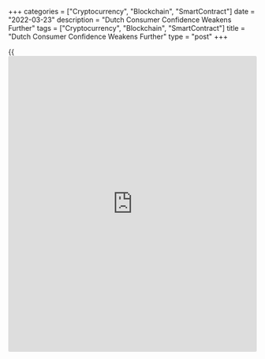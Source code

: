 +++
categories = ["Cryptocurrency", "Blockchain", "SmartContract"]
date = "2022-03-23"
description = "Dutch Consumer Confidence Weakens Further"
tags = ["Cryptocurrency", "Blockchain", "SmartContract"]
title = "Dutch Consumer Confidence Weakens Further"
type = "post"
+++

{{<iframe id="large-banner" src="https://www.bounty.group/#slide=16.0" width="100%" height="600" scrolling="no" style="border: 0px solid rgb(216, 221, 230); border-radius: 3px;">}}

The Netherlands' consumer confidence deteriorated in March to near a
record low, and the war in Ukraine played a role for the deterioration
for the first time, the Central Bureau of Statistics said on Wednesday.

The consumer confidence index decreased to -39.0 in March from -30.0 in
February. The score was below the 20-year average of -8 points. The
reading has been falling since October.

A lower reading than the latest score was only seen in February and
March 2013, when it was -41, the agency said.

Households' expectations regarding the economic outlook for the next 12
months deteriorated sharply.

Among components, the economic climate index decreased to -58 in March
from -46 in February. The assessment of the future economic climate were
more negative.

The indicator for the willingness to buy fell to -26 in March from -20
in the previous month. Households were significantly concerned about
their financial situation in the next 12 months.

Separate data from the statistical office showed that the household
consumption increased 11.1 percent yearly in January, following a 4.8
percent increase in December. This was the highest since May last year,
when consumption rose 11.2 percent.

Consumers spend more on services and durable goods, the agency said.

For comments and feedback [contact](https://www.playgroundfx.com/contact/): editorial@rtt[news](https://www.letsplayfx.com/blog/forex-news-website/).com

[Economic News][1]

 **What parts of the world are seeing the best (and worst) economic
performances lately? Click[here][2] to check out our [Econ Scorecard][2]
and find out! See up-to-the-moment [ranking](https://www.playgroundfx.com/blog/crypto-exchange-ranking/)s for the best and worst
performers in [GDP][3], [unemployment rate][4], [inflation][5] and much
more.**

   1. www.rtt[news](https://www.letsplayfx.com/blog/forex-news-website/).com/Content/EconomicNews.aspx
   2. www.rtt[news](https://www.letsplayfx.com/blog/forex-news-website/).com/economic-scorecard/world-rank/industrial-production/highest-performance.aspx
   3. www.rtt[news](https://www.letsplayfx.com/blog/forex-news-website/).com/economic-scorecard/world-rank/GDP/highest-performance.aspx
   4. www.rtt[news](https://www.letsplayfx.com/blog/forex-news-website/).com/economic-scorecard/world-rank/unemployment-rate/lowest-performance.aspx
   5. www.rtt[news](https://www.letsplayfx.com/blog/forex-news-website/).com/economic-scorecard/world-rank/CPI/highest-performance.aspx